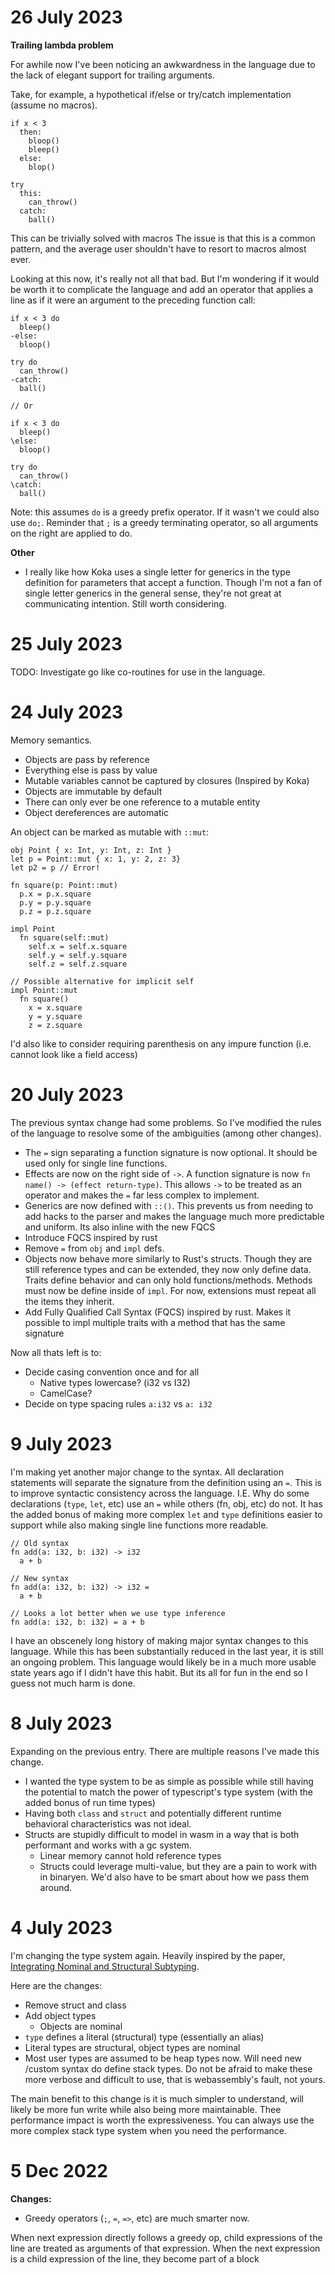 # 26 July 2023

**Trailing lambda problem**

For awhile now I've been noticing an awkwardness in the language due
to the lack of elegant support for trailing arguments.

Take, for example, a hypothetical if/else or try/catch implementation (assume no macros).

```
if x < 3
  then:
    bloop()
    bleep()
  else:
    blop()

try
  this:
    can_throw()
  catch:
    ball()
```

This can be trivially solved with macros The issue is that this is a common pattern, and the average user shouldn't have to resort to macros almost ever.

Looking at this now, it's really not all that bad. But I'm wondering
if it would be worth it to complicate the language and add an operator that applies a line as if it were an argument to the preceding function call:

```
if x < 3 do
  bleep()
-else:
  bloop()

try do
  can_throw()
-catch:
  ball()

// Or

if x < 3 do
  bleep()
\else:
  bloop()

try do
  can_throw()
\catch:
  ball()
```

Note: this assumes `do` is a greedy prefix operator. If it wasn't
we could also use `do;`. Reminder that `;` is a greedy terminating operator, so all arguments on the right are applied to do.

**Other**

- I really like how Koka uses a single letter for generics in the type definition for parameters
  that accept a function. Though I'm not a fan of single letter generics in the general sense,
  they're not great at communicating intention. Still worth considering.

# 25 July 2023

TODO: Investigate go like co-routines for use in the language.

# 24 July 2023

Memory semantics.

- Objects are pass by reference
- Everything else is pass by value
- Mutable variables cannot be captured by closures (Inspired by Koka)
- Objects are immutable by default
- There can only ever be one reference to a mutable entity
- Object dereferences are automatic

An object can be marked as mutable with `::mut`:

```
obj Point { x: Int, y: Int, z: Int }
let p = Point::mut { x: 1, y: 2, z: 3}
let p2 = p // Error!

fn square(p: Point::mut)
  p.x = p.x.square
  p.y = p.y.square
  p.z = p.z.square

impl Point
  fn square(self::mut)
    self.x = self.x.square
    self.y = self.y.square
    self.z = self.z.square

// Possible alternative for implicit self
impl Point::mut
  fn square()
    x = x.square
    y = y.square
    z = z.square
```

I'd also like to consider requiring parenthesis on any impure function (i.e. cannot look like a field access)

# 20 July 2023

The previous syntax change had some problems. So I've modified the rules of the language to
resolve some of the ambiguities (among other changes).

- The `=` sign separating a function signature is now optional. It should be used only for single
  line functions.
- Effects are now on the right side of `->`. A function signature is now `fn name() -> (effect return-type)`.
  This allows `->` to be treated as an operator and makes the `=` far less complex to implement.
- Generics are now defined with `::()`. This prevents us from needing to add hacks to the parser
  and makes the language much more predictable and uniform. Its also inline with the new FQCS
- Introduce FQCS inspired by rust
- Remove `=` from `obj` and `impl` defs.
- Objects now behave more similarly to Rust's structs. Though they are still reference types and
  can be extended, they now only define data. Traits define behavior and can only hold functions/methods. Methods must now be define
  inside of `impl`. For now, extensions must repeat all the items they inherit.
- Add Fully Qualified Call Syntax (FQCS) inspired by rust. Makes it possible to impl multiple traits
  with a method that has the same signature

Now all thats left is to:

- Decide casing convention once and for all
  - Native types lowercase? (i32 vs I32)
  - CamelCase?
- Decide on type spacing rules `a:i32` vs `a: i32`

# 9 July 2023

I'm making yet another major change to the syntax. All declaration statements will separate the
signature from the definition using an `=`. This is to improve syntactic consistency across the
language. I.E. Why do some declarations (`type`, `let`, etc) use an `=` while others (fn, obj, etc)
do not. It has the added bonus of making more complex `let` and `type` definitions easier to support
while also making single line functions more readable.

```
// Old syntax
fn add(a: i32, b: i32) -> i32
  a + b

// New syntax
fn add(a: i32, b: i32) -> i32 =
  a + b

// Looks a lot better when we use type inference
fn add(a: i32, b: i32) = a + b
```

I have an obscenely long history of making major syntax changes to this language. While this has
been substantially reduced in the last year, it is still an ongoing problem. This language would
likely be in a much more usable state years ago if I didn't have this habit. But its all for fun
in the end so I guess not much harm is done.

# 8 July 2023

Expanding on the previous entry. There are multiple reasons I've made this change.

- I wanted the type system to be as simple as possible while still having the potential to match
  the power of typescript's type system (with the added bonus of run time types)
- Having both `class` and `struct` and potentially different runtime behavioral characteristics was
  not ideal.
- Structs are stupidly difficult to model in wasm in a way that is both performant and works with a gc system.
  - Linear memory cannot hold reference types
  - Structs could leverage multi-value, but they are a pain to work with in binaryen. We'd also have to be smart about how we pass them around.

# 4 July 2023

I'm changing the type system again. Heavily inspired by the paper, [Integrating Nominal and Structural Subtyping](https://www.cs.cmu.edu/~aldrich/papers/ecoop08.pdf).

Here are the changes:

- Remove struct and class
- Add object types
  - Objects are nominal
- `type` defines a literal (structural) type (essentially an alias)
- Literal types are structural, object types are nominal
- Most user types are assumed to be heap types now. Will need new /custom syntax do define stack types. Do not be afraid to make these more verbose and difficult to use, that is webassembly's fault, not yours.

The main benefit to this change is it is much simpler to understand, will likely be more fun write while also being more maintainable. Thee performance impact is worth the expressiveness. You can always use the more complex stack type system when you need the performance.

# 5 Dec 2022

**Changes:**

- Greedy operators (`;`, `=`, `=>`, etc) are much smarter now.

When next expression directly follows a greedy op, child expressions of the line are treated as
arguments of that expression. When the next expression is a child expression of the line, they become
part of a block
